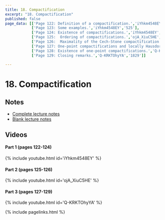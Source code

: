 ```yaml
---
title: 18. Compactification
excerpt: "18. Compactification"
published: false
page_data: [['Page 122: Definition of a compactification.','iYhkm4548EY','0'],
            ['Page 123: Some examples.','iYhkm4548EY','525'],
            ['Page 124: Existence of compactifications.','iYhkm4548EY', '931'],
            ['Page 125:  Ordering of compactifications.','ojA_XiuC5HE','0'],
            ['Page 126:  Maximality of the Cech-Stone compactification.','ojA_XiuC5HE','833'],  
            ['Page 127: One-point compactifications and locally Hausdorff spaces.','Q-KRKTOhyYA', '0'],
            ['Page 128: Existence of one-point compactifications.','Q-KRKTOhyYA','706'],
            ['Page 129: Closing remarks.','Q-KRKTOhyYA','1829']]

---
```



# 18. Compactification

## Notes

* [Complete lecture notes]({{site.baseurl}}/assets/notes/mth427_notes_18.pdf)
* [Blank lecture notes]({{site.baseurl}}/assets/blank_notes/mth427_blanks_18.pdf)

## Videos

#### Part 1 (pages 122-124)

{% include youtube.html id='iYhkm4548EY' %}

#### Part 2 (pages 125-126)

{% include youtube.html id='ojA_XiuC5HE' %}

#### Part 3 (pages 127-129)

{% include youtube.html id='Q-KRKTOhyYA' %}


{% include pagelinks.html %}
